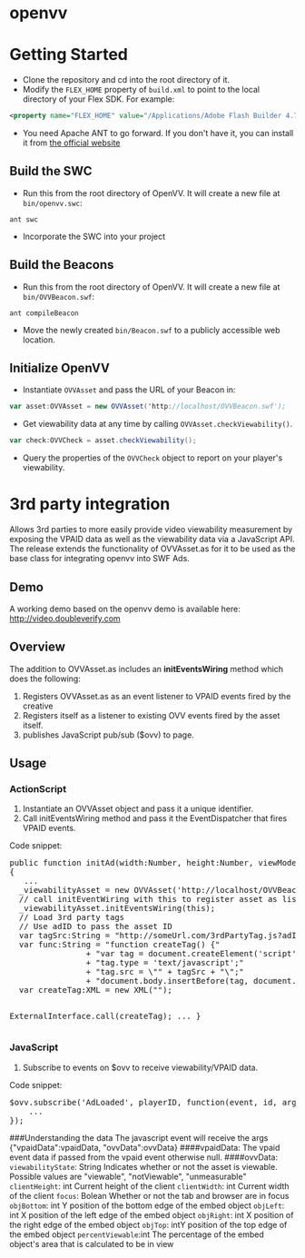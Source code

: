 openvv
======

# Getting Started
* Clone the repository and cd into the root directory of it.
* Modify the `FLEX_HOME` property of `build.xml` to point to the local directory of your Flex SDK. For example:
```xml
<property name="FLEX_HOME" value="/Applications/Adobe Flash Builder 4.7/sdks/4.6.0"/>
```
* You need Apache ANT to go forward. If you don't have it, you can install it from [the official website](http://ant.apache.org/)

## Build the SWC
* Run this from the root directory of OpenVV. It will create a new file at `bin/openvv.swc`:
```    
ant swc
```
* Incorporate the SWC into your project

## Build the Beacons
* Run this from the root directory of OpenVV. It will create a new file at `bin/OVVBeacon.swf`:
```
ant compileBeacon
```
* Move the newly created `bin/Beacon.swf` to a publicly accessible web location.

## Initialize OpenVV 
* Instantiate `OVVAsset` and pass the URL of your Beacon in:
```actionscript
var asset:OVVAsset = new OVVAsset('http://localhost/OVVBeacon.swf');
```
* Get viewability data at any time by calling `OVVAsset.checkViewability()`.
```actionscript
var check:OVVCheck = asset.checkViewability();
```
* Query the properties of the `OVVCheck` object to report on your player's viewability.


3rd party integration
==========================

Allows 3rd parties to more easily provide video viewability measurement by exposing the VPAID data as well as the viewability data via a JavaScript API.  The release extends the functionality of OVVAsset.as for it to be used as the base class for integrating openvv into SWF Ads.

## Demo
A working demo based on the openvv demo is available here: http://video.doubleverify.com
## Overview
The addition to OVVAsset.as includes an **initEventsWiring** method which does the following:
	
	
1.  Registers OVVAsset.as as an event listener to VPAID events fired by the creative
2.  Registers itself as a listener to existing OVV events fired by the asset itself. 
3.  publishes JavaScript pub/sub ($ovv) to page. 

## Usage 
### ActionScript
1.  Instantiate an OVVAsset object and pass it a unique identifier. 
2.  Call initEventsWiring method and pass it the EventDispatcher that fires VPAID events. 

Code snippet:
<pre>
public function initAd(width:Number, height:Number, viewMode:String, desiredBitrate:Number, creativeData:String, environmentVars:String):void 
{
   ...
  _viewabilityAsset = new OVVAsset('http://localhost/OVVBeacon.swf', guid);  		
  // call initEventWiring with this to register asset as listener to VPAID events
  _viewabilityAsset.initEventsWiring(this); 						
  // Load 3rd party tags
  // Use adID to pass the asset ID
  var tagSrc:String = "http://someUrl.com/3rdPartyTag.js?adID=" + guid;			
  var func:String = "function createTag() {"										
			    + "var tag = document.createElement('script');"
			    + "tag.type = 'text/javascript';" 
			    + "tag.src = \"" + tagSrc + "\";" 
			    + "document.body.insertBefore(tag, document.body.firstChild);}";			
  var createTag:XML = new XML("<script><![CDATA[" + func + "]]></script>"); 				
  ExternalInterface.call(createTag);
  ...
}
</pre>

### JavaScript
1.	Subscribe to events on $ovv to receive viewability/VPAID data.

Code snippet:
<pre>
$ovv.subscribe('AdLoaded', playerID, function(event, id, args) {
  	...
});
</pre>

###Understanding the data
The javascript event will receive the args {"vpaidData":vpaidData, "ovvData":ovvData}
####vpaidData:
The vpaid event data if passed from the vpaid event otherwise null.
####ovvData: 
<code>viewabilityState</code>: String Indicates whether or not the asset is viewable. Possible values are "viewable", "notViewable", "unmeasurable"
<code>clientHeight</code>: int Current height of the client
<code>clientWidth</code>: int Current width of the client
<code>focus</code>: Bolean Whether or not the tab and browser are in focus
<code>objBottom</code>: int Y position of the bottom edge of the embed object
<code>objLeft</code>: int X position of the left edge of the embed object
<code>objRight</code>: int X position of the right edge of the embed object
<code>objTop</code>: intY position of the top edge of the embed object
<code>percentViewable</code>:int The percentage of the embed object's area that is calculated to be in view
